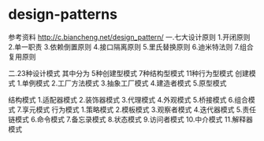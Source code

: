 # design-patterns
参考资料
http://c.biancheng.net/design_pattern/
  一.七大设计原则
  1.开闭原则
  2.单一职责
  3.依赖倒置原则
  4.接口隔离原则
  5.里氏替换原则
  6.迪米特法则
  7.组合复用原则
  
二.23种设计模式
其中分为 5种创建型模式  7种结构型模式 11种行为型模式
创建模式
    1.单例模式
    2.工厂方法模式
    3.抽象工厂模式
    4.建造者模式
    5.原型模式

结构模式
    1.适配器模式
    2.装饰器模式
    3.代理模式
    4.外观模式
    5.桥接模式
    6.组合模式
    7.享元模式
行为模式
    1.策略模式
    2.模板模式
    3.观察者模式
    4.迭代器模式
    5.责任链模式
    6.命令模式
    7.备忘录模式
    8.状态模式
    9.访问者模式
    10.中介模式
    11.解释器模式



